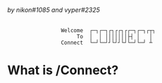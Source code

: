 ###### by nikon#1085 and vyper#2325
                     Welcome  ┌─┐┌─┐┌┐┌┌┐┌┌─┐┌─┐┌┬┐ 
                          To  │  │ │││││││├┤ │   │  
                     Connect  └─┘└─┘┘└┘┘└┘└─┘└─┘ ┴  

# What is /Connect?
